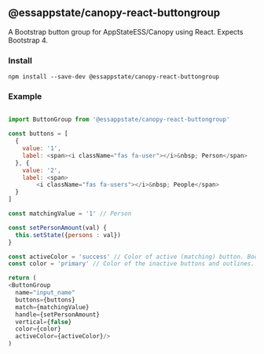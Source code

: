 ## @essappstate/canopy-react-buttongroup

A Bootstrap button group for AppStateESS/Canopy using React.
Expects Bootstrap 4.

### Install

```
npm install --save-dev @essappstate/canopy-react-buttongroup
```

### Example

```javascript

import ButtonGroup from '@essappstate/canopy-react-buttongroup'

const buttons = [
  {
    value: '1',
    label: <span><i className="fas fa-user"></i>&nbsp; Person</span>
  }, {
    value: '2',
    label: <span>
        <i className="fas fa-users"></i>&nbsp; People</span>
  }
]

const matchingValue = '1' // Person

const setPersonAmount(val) {
  this.setState({persons : val})
}

const activeColor = 'success' // Color of active (matching) button. Bootstrap primary colors only
const color = 'primary' // Color of the inactive buttons and outlines.

return (
<ButtonGroup
  name="input_name"
  buttons={buttons}
  match={matchingValue}
  handle={setPersonAmount}
  vertical={false}
  color={color}
  activeColor={activeColor}/>
)
```
